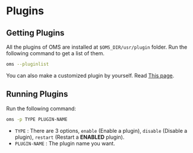 # Plugins

## Getting Plugins

All the plugins of OMS are installed at `$OMS_DIR/usr/plugin` folder. Run the following command to get a list of them.

```sh
oms --pluginlist
```

You can also make a customized plugin by yourself. Read [This page](https://github.com/ohmysh/ohmysh/blob/main/usr/plugin/readme.md).

## Running Plugins

Run the following command:

```sh
oms -p TYPE PLUGIN-NAME
```

- `TYPE` : There are 3 options, `enable` (Enable a plugin), `disable` (Disable a plugin), `restart` (Restart a **ENABLED** plugin).
- `PLUGIN-NAME` : The plugin name you want.
